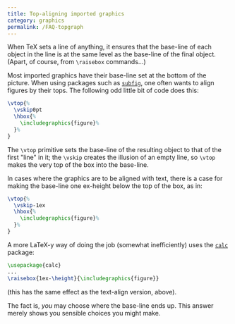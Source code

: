 ```yaml
---
title: Top-aligning imported graphics
category: graphics
permalink: /FAQ-topgraph
---
```


When TeX sets a line of anything, it ensures that the base-line of
each object in the line is at the same level as the base-line of the
final object.  (Apart, of course, from `\raisebox` commands&hellip;)

Most imported graphics have their base-line set at the bottom of the
picture.  When using packages such as [`subfig`](https://ctan.org/pkg/subfig), one often
wants to align figures by their tops.  The following odd little bit of
code does this:
<!-- {% raw %} -->
```latex
\vtop{%
  \vskip0pt
  \hbox{%
    \includegraphics{figure}%
  }%
}
```
<!-- {% endraw %} -->
The `\vtop` primitive sets the base-line of the resulting object to
that of the first "line" in it; the `\vskip` creates the illusion
of an empty line, so `\vtop` makes the very top of the box into the
base-line.

In cases where the graphics are to be aligned with text, there is a
case for making the base-line one ex-height below the top of the box,
as in:
<!-- {% raw %} -->
```latex
\vtop{%
  \vskip-1ex
  \hbox{%
    \includegraphics{figure}%
  }%
}
```
<!-- {% endraw %} -->
A more LaTeX-y way of doing the job (somewhat inefficiently) uses
the [`calc`](https://ctan.org/pkg/calc) package:
```latex
\usepackage{calc}
...
\raisebox{1ex-\height}{\includegraphics{figure}}
```
(this has the same effect as the text-align version, above).

The fact is, _you_ may choose where the base-line ends up.  This
answer merely shows you sensible choices you might make.

